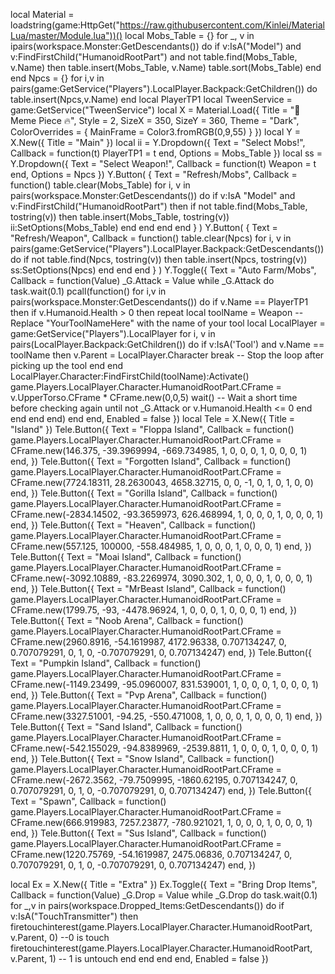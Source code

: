 local Material = loadstring(game:HttpGet("https://raw.githubusercontent.com/Kinlei/MaterialLua/master/Module.lua"))()
local Mobs_Table = {}
for _, v in ipairs(workspace.Monster:GetDescendants()) do
    if v:IsA("Model") and v:FindFirstChild("HumanoidRootPart") and not table.find(Mobs_Table, v.Name) then
        table.insert(Mobs_Table, v.Name)
        table.sort(Mobs_Table)
    end
end
Npcs = {}
for i,v in pairs(game:GetService("Players").LocalPlayer.Backpack:GetChildren()) do
    table.insert(Npcs,v.Name) 
end
local PlayerTP1
local TweenService = game:GetService("TweenService")
local X = Material.Load({
	Title = "🌊 Meme Piece 🔥",
	Style = 2,
	SizeX = 350,
	SizeY = 360,
	Theme = "Dark",
	ColorOverrides = {
		MainFrame = Color3.fromRGB(0,9,55)
	}
})
local Y = X.New({
	Title = "Main"
})
local ii = Y.Dropdown({
	Text = "Select Mobs!",
	Callback = function(t)
        PlayerTP1 = t
	end,
	Options = Mobs_Table
})
local ss = Y.Dropdown({
	Text = "Select Weapon!",
	Callback = function(t)
        Weapon = t
	end,
	Options = Npcs
})
Y.Button(
    {
        Text = "Refresh/Mobs",
        Callback = function()
            table.clear(Mobs_Table)
            for i, v in pairs(workspace.Monster:GetDescendants()) do
                if v:IsA "Model" and v:FindFirstChild("HumanoidRootPart") then
                    if not table.find(Mobs_Table, tostring(v)) then
                        table.insert(Mobs_Table, tostring(v))
                        ii:SetOptions(Mobs_Table)
                    end
                end
            end
        end
    }
)
Y.Button(
    {
        Text = "Refresh/Weapon",
        Callback = function()
            table.clear(Npcs)
            for i, v in pairs(game:GetService("Players").LocalPlayer.Backpack:GetDescendants()) do
                    if not table.find(Npcs, tostring(v)) then
                        table.insert(Npcs, tostring(v))
                        ss:SetOptions(Npcs)
                end
            end
        end
    }
)
Y.Toggle({
Text = "Auto Farm/Mobs",
Callback = function(Value)
_G.Attack = Value
while _G.Attack do
task.wait(0.1)
pcall(function()
for i,v in pairs(workspace.Monster:GetDescendants()) do
if v.Name == PlayerTP1 then
if v.Humanoid.Health > 0 then
repeat
  local toolName = Weapon -- Replace "YourToolNameHere" with the name of your tool 
  local LocalPlayer = game:GetService("Players").LocalPlayer
  for i, v in pairs(LocalPlayer.Backpack:GetChildren()) do
  if v:IsA('Tool') and v.Name == toolName then
      v.Parent = LocalPlayer.Character
      break -- Stop the loop after picking up the tool
  end
  end
  LocalPlayer.Character:FindFirstChild(toolName):Activate()
game.Players.LocalPlayer.Character.HumanoidRootPart.CFrame = v.UpperTorso.CFrame * CFrame.new(0,0,5)
wait()  -- Wait a short time before checking again
until not _G.Attack or v.Humanoid.Health <= 0
end
end
end
end)
end
end,
Enabled = false
})
local Tele = X.New({
	Title = "Island"
})
Tele.Button({
Text = "Floppa Island",
Callback = function()
    game.Players.LocalPlayer.Character.HumanoidRootPart.CFrame = CFrame.new(146.375, -39.3969994, -669.734985, 1, 0, 0, 0, 1, 0, 0, 0, 1)
end,
})
Tele.Button({
  Text = "Forgotten Island",
  Callback = function()
      game.Players.LocalPlayer.Character.HumanoidRootPart.CFrame = CFrame.new(7724.18311, 28.2630043, 4658.32715, 0, 0, -1, 0, 1, 0, 1, 0, 0)
  end,
})
Tele.Button({
  Text = "Gorilla Island",
  Callback = function()
      game.Players.LocalPlayer.Character.HumanoidRootPart.CFrame = CFrame.new(-2834.14502, -93.3659973, 626.468994, 1, 0, 0, 0, 1, 0, 0, 0, 1)
  end,
})
Tele.Button({
  Text = "Heaven",
  Callback = function()
      game.Players.LocalPlayer.Character.HumanoidRootPart.CFrame = CFrame.new(557.125, 100000, -558.484985, 1, 0, 0, 0, 1, 0, 0, 0, 1)
  end,
})
Tele.Button({
  Text = "Moai Island",
  Callback = function()
      game.Players.LocalPlayer.Character.HumanoidRootPart.CFrame = CFrame.new(-3092.10889, -83.2269974, 3090.302, 1, 0, 0, 0, 1, 0, 0, 0, 1)
  end,
})
Tele.Button({
  Text = "MrBeast Island",
  Callback = function()
      game.Players.LocalPlayer.Character.HumanoidRootPart.CFrame = CFrame.new(1799.75, -93, -4478.96924, 1, 0, 0, 0, 1, 0, 0, 0, 1)
  end,
})
Tele.Button({
  Text = "Noob Arena",
  Callback = function()
      game.Players.LocalPlayer.Character.HumanoidRootPart.CFrame = CFrame.new(2960.8916, -54.1619987, 4172.96338, 0.707134247, 0, 0.707079291, 0, 1, 0, -0.707079291, 0, 0.707134247)
  end,
})
Tele.Button({
  Text = "Pumpkin Island",
  Callback = function()
      game.Players.LocalPlayer.Character.HumanoidRootPart.CFrame = CFrame.new(-1149.23499, -95.0960007, 831.539001, 1, 0, 0, 0, 1, 0, 0, 0, 1)
  end,
})
Tele.Button({
  Text = "Pvp Arena",
  Callback = function()
      game.Players.LocalPlayer.Character.HumanoidRootPart.CFrame = CFrame.new(3327.51001, -94.25, -550.471008, 1, 0, 0, 0, 1, 0, 0, 0, 1)
  end,
})
Tele.Button({
  Text = "Sand Island",
  Callback = function()
      game.Players.LocalPlayer.Character.HumanoidRootPart.CFrame = CFrame.new(-542.155029, -94.8389969, -2539.8811, 1, 0, 0, 0, 1, 0, 0, 0, 1)
  end,
})
Tele.Button({
  Text = "Snow Island",
  Callback = function()
      game.Players.LocalPlayer.Character.HumanoidRootPart.CFrame = CFrame.new(-2672.3562, -79.7509995, -1860.62195, 0.707134247, 0, 0.707079291, 0, 1, 0, -0.707079291, 0, 0.707134247)
  end,
})
Tele.Button({
  Text = "Spawn",
  Callback = function()
      game.Players.LocalPlayer.Character.HumanoidRootPart.CFrame = CFrame.new(666.919983, 7257.23877, -780.921021, 1, 0, 0, 0, 1, 0, 0, 0, 1)
  end,
})
Tele.Button({
  Text = "Sus Island",
  Callback = function()
      game.Players.LocalPlayer.Character.HumanoidRootPart.CFrame = CFrame.new(1220.75769, -54.1619987, 2475.06836, 0.707134247, 0, 0.707079291, 0, 1, 0, -0.707079291, 0, 0.707134247)
  end,
})
  
local Ex = X.New({
	Title = "Extra"
})
Ex.Toggle({
  Text = "Bring Drop Items",
  Callback = function(Value)
  _G.Drop = Value
  while _G.Drop do
  task.wait(0.1)
  for _,v in pairs(workspace.Dropped_Items:GetDescendants()) do
    if v:IsA("TouchTransmitter") then
    firetouchinterest(game.Players.LocalPlayer.Character.HumanoidRootPart, v.Parent, 0) --0 is touch
    firetouchinterest(game.Players.LocalPlayer.Character.HumanoidRootPart, v.Parent, 1) -- 1 is untouch
    end
    end
  end
  end,
  Enabled = false
})
